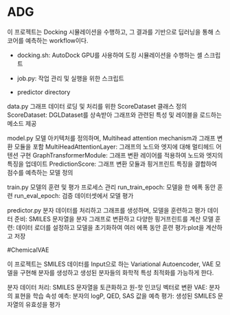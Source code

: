 # ADG
이 프로젝트는 Docking 시뮬레이션을 수행하고, 그 결과를 기반으로 딥러닝을 통해 스코어를 예측하는 workflow이다.

- docking.sh: AutoDock GPU를 사용하여 도킹 시뮬레이션을 수행하는 셸 스크립트
- job.py: 작업 관리 및 실행을 위한 스크립트

- predictor directory

data.py
그래프 데이터 로딩 및 처리를 위한 ScoreDataset 클래스 정의
ScoreDataset: DGLDataset를 상속받아 그래프와 관련된 특성 및 레이블을 로드하는 메소드 제공

model.py
모델 아키텍처를 정의하며, Multihead attention mechanism과 그래프 변환 모듈을 포함
MultiHeadAttentionLayer: 그래프의 노드와 엣지에 대해 멀티헤드 어텐션 구현
GraphTransformerModule: 그래프 변환 레이어를 적용하여 노드와 엣지의 특징을 업데이트
PredictionScore: 그래프 변환 모듈과 핑거프린트 특징을 결합하여 점수를 예측하는 모델 정의

train.py
모델의 훈련 및 평가 프로세스 관리
run_train_epoch: 모델을 한 에폭 동안 훈련
run_eval_epoch: 검증 데이터셋에서 모델 평가


predictor.py
분자 데이터를 처리하고 그래프를 생성하며, 모델을 훈련하고 평가
데이터 준비: SMILES 문자열을 분자 그래프로 변환하고 다양한 핑거프린트를 계산
모델 훈련: 데이터 로더를 설정하고 모델을 초기화하여 여러 에폭 동안 훈련
평가:plot을 계산하고 저장


#ChemicalVAE

이 프로젝트는 SMILES 데이터를 Input으로 하는 Variational Autoencoder, VAE 모델을 구현해 분자를 생성하고 생성된 분자들의 화학적 특성  최적화를 가능하게 한다.

분자 데이터 처리: SMILES 문자열을 토큰화하고 원-핫 인코딩 벡터로 변환
VAE: 분자의 표현을 학습
속성 예측: 분자의 logP, QED, SAS 값을 예측
평가: 생성된 SMILES 문자열의 유효성을 평가

